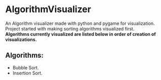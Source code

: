 # AlgorithmVisualizer
An Algorithm visualizer made with python and pygame for visualization.  Project started with making sorting algorithms visualized first.  
**Algorithms currently visualized are listed below in order of creation of visualizations.**
## Algorithms:
* Bubble Sort.  
* Insertion Sort.